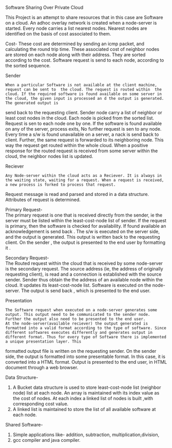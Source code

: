 Software Sharing Over Private Cloud

  This Project is an attempt to share resources that in this case are Software on a cloud.
An adhoc overlay network is created when a node-server is started. Every node carries a list nearest nodes. Nearest nodes are identified on the basis of cost associated to them.

Cost-   These cost are determined by sending an icmp packet, and calculating the round trip time.
These associated cost  of neighbor nodes are stored on each node along with their address. They are sorted according to the cost. Software request is send to each node, according to the sorted sequence.


Sender

	When a particular Software is not available at the client machine, request can be sent to  the cloud. The request is routed within  the cloud. If the required software is found available on some server in the cloud, the given input is processed an d the output is generated. The generated output is 
send back to the requesting client. 
	Sender node carry a list of neighbor or least cost nodes in the cloud. Each node is picked from the sorted list. Request is sen to each node one by one. If the software is found available on any of the server, process exits, No further request is sen to any node.
	Every time a s/w is found unavailable on a server, a nack is send back to client. Further, the same request is forwarded to its neighboring node. This way the request get routed within the whole cloud.
	When a positive response for the routed request is received from some server within the cloud,
the neighbor nodes list is updated.

Reciever 

	Any Node-server within the cloud acts as a Reciever. It is always in the waiting state, waiting for a request. When a request is received, a new process is forked to process that request.
Request message is read and parsed and stored in a data structure. Attributes of request is determined.

Primary Request-  
	The primary request is one that is received directly from the sender, ie the server must be listed within the least-cost-node list of sender. If the request is primary, then the software is checked for availability. If found available an acknowledgement is send back . The s/w is executed on the server side, and the output is generated. This output is written back to the requesting client. On the sender , the output is presented to the end user by formatting it .

Secondary Request-  
	The Routed request within the cloud that is received by some node-server is the secondary request. The  source address (ie, the address of originally requesting client), is read and a connection is established with the source sender. Sender thus obtain the the address of an available node within the cloud. It updates its least-cost-node list. Software is executed on the node-server. The output is send back , which is presented to the end user.



Presentation

	The Software request when executed on a node-server generates some output. This output need to be communicated to the sender node. Further the output also need to be presented to the end user.
	At the node-server(available reciever) the output generated is formatted into a valid format according to the type of software. Since different softwares executes differently and generates output in different format. Thus for every type of Software there is implemented a unique presentation layer. This
formatted output file is written on the requesting sender.
	On the sender side, the output is formatted into some presentable format. In this case, it is converted into a HTML format. Output is presented to the end user, in HTML document through a web browser. 


Data Structure-

1.	A Bucket data structure is used to store least-cost-node list (neighbor node) list at each node. An array is maintained with its index value as the cost of nodes. At each index a linked list of nodes is built ,with corresponding cost value.
2.	A linked list is maintained to store the list of all available software at each node.


Shared Software-

1.	Simple applications like- addition, subtraction, multiplication,division,
2.	gcc compiler and java compiler. 

